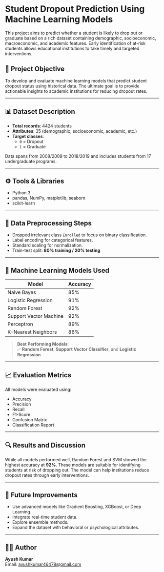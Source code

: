 # Student Dropout Prediction Using Machine Learning Models

This project aims to predict whether a student is likely to drop out or graduate based on a rich dataset containing demographic, socioeconomic, macroeconomic, and academic features. Early identification of at-risk students allows educational institutions to take timely and targeted interventions.

## 📌 Project Objective

To develop and evaluate machine learning models that predict student dropout status using historical data. The ultimate goal is to provide actionable insights to academic institutions for reducing dropout rates.

---

## 📊 Dataset Description

- **Total records**: 4424 students  
- **Attributes**: 35 (demographic, socioeconomic, academic, etc.)
- **Target classes**:  
  - `0` = Dropout  
  - `1` = Graduate  

Data spans from 2008/2009 to 2018/2019 and includes students from 17 undergraduate programs.

---

## ⚙️ Tools & Libraries

- Python 3  
- pandas, NumPy, matplotlib, seaborn  
- scikit-learn  

---

## 📌 Data Preprocessing Steps

- Dropped irrelevant class `Enrolled` to focus on binary classification.
- Label encoding for categorical features.
- Standard scaling for normalization.
- Train-test split: **80% training / 20% testing**

---

## 🤖 Machine Learning Models Used

| Model               | Accuracy |
|--------------------|----------|
| Naive Bayes        | 85%      |
| Logistic Regression| 91%      |
| Random Forest      | 92%      |
| Support Vector Machine | 92% |
| Perceptron         | 89%      |
| K-Nearest Neighbors| 86%      |

> **Best Performing Models**:  
> ✅ **Random Forest**, **Support Vector Classifier**, and **Logistic Regression**

---

## 📈 Evaluation Metrics

All models were evaluated using:

- Accuracy
- Precision
- Recall
- F1-Score
- Confusion Matrix
- Classification Report

---

## 🔍 Results and Discussion

While all models performed well, Random Forest and SVM showed the highest accuracy at **92%**. These models are suitable for identifying students at risk of dropping out. The model can help institutions reduce dropout rates through early interventions.

---

## 📌 Future Improvements

- Use advanced models like Gradient Boosting, XGBoost, or Deep Learning.
- Integrate real-time student data.
- Explore ensemble methods.
- Expand the dataset with behavioral or psychological attributes.

---

## 👨‍💻 Author

**Ayush Kumar**  
Email: ayushkumar46478@gmail.com
